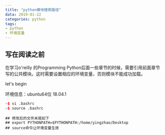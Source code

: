 ```yaml
---
title: "python模块搜索路径"
data: 2019-01-22
categories: python
tags:
- python
- 环境变量
---
```




## 写在阅读之前
在学习o'reilly 的Programming Python后面一些章节的时候，需要引用前面章节写的公共模块。这时需要设置相应的环境变量，否则模块不能成功加载。

let's begin

环境信息：ubuntu64位 18.04.1

```r
~$ vi .bashrc
~$ source .bashrc
```

```
## 修改后的文件末尾如下
## export PYTHONPATH=$PYTHONPATH:/home/yingzhao/Desktop
## source命令让环境变量生效
```